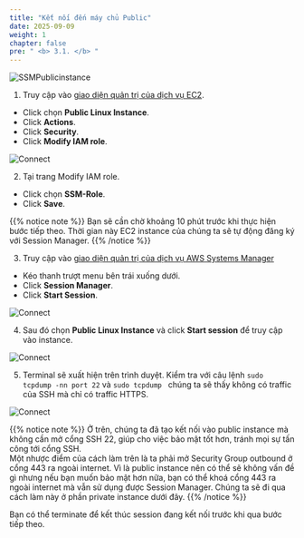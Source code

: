 ```yaml
---
title: "Kết nối đến máy chủ Public"
date: 2025-09-09
weight: 1
chapter: false
pre: " <b> 3.1. </b> "
---
```


![SSMPublicinstance](/images/arc-02.png)

1. Truy cập vào [giao diện quản trị của dịch vụ EC2](https://console.aws.amazon.com/ec2/v2/home).

- Click chọn **Public Linux Instance**.
- Click **Actions**.
- Click **Security**.
- Click **Modify IAM role**.

![Connect](/images/3.connect/001-connect.png)

2. Tại trang Modify IAM role.

- Click chọn **SSM-Role**.
- Click **Save**.

{{% notice note %}}
Bạn sẽ cần chờ khoảng 10 phút trước khi thực hiện bước tiếp theo. Thời gian này EC2 instance của chúng ta sẽ tự động đăng ký với Session Manager.
{{% /notice %}}

3. Truy cập vào [giao diện quản trị của dịch vụ AWS Systems Manager](https://console.aws.amazon.com/systems-manager/home)

- Kéo thanh trượt menu bên trái xuống dưới.
- Click **Session Manager**.
- Click **Start Session**.

![Connect](/images/3.connect/002-connect.png)

4. Sau đó chọn **Public Linux Instance** và click **Start session** để truy cập vào instance.

![Connect](/images/3.connect/003-connect.png)

5. Terminal sẽ xuất hiện trên trình duyệt. Kiểm tra với câu lệnh `sudo tcpdump -nn port 22` và `sudo tcpdump ` chúng ta sẽ thấy không có traffic của SSH mà chỉ có traffic HTTPS.

![Connect](/images/3.connect/004-connect.png)

{{% notice note %}}
Ở trên, chúng ta đã tạo kết nối vào public instance mà không cần mở cổng SSH 22, giúp cho việc bảo mật tốt hơn, tránh mọi sự tấn công tới cổng SSH.\
Một nhược điểm của cách làm trên là ta phải mở Security Group outbound ở cổng 443 ra ngoài internet. Vì là public instance nên có thể sẽ không vấn đề gì nhưng nếu bạn muốn bảo mật hơn nữa, bạn có thể khoá cổng 443 ra ngoài internet mà vẫn sử dụng được Session Manager. Chúng ta sẽ đi qua cách làm này ở phần private instance dưới đây.
{{% /notice %}}

Bạn có thể terminate để kết thúc session đang kết nối trước khi qua bước tiếp theo.
